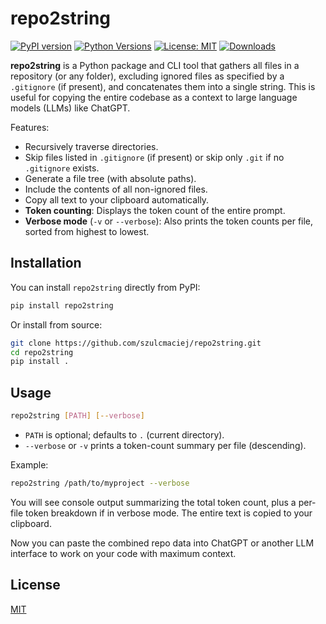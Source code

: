 # repo2string

[![PyPI version](https://badge.fury.io/py/repo2string.svg)](https://badge.fury.io/py/repo2string)
[![Python Versions](https://img.shields.io/pypi/pyversions/repo2string)](https://pypi.org/project/repo2string/)
[![License: MIT](https://img.shields.io/badge/License-MIT-yellow.svg)](https://opensource.org/licenses/MIT)
[![Downloads](https://static.pepy.tech/badge/repo2string)](https://pepy.tech/project/repo2string)

**repo2string** is a Python package and CLI tool that gathers all files in a repository 
(or any folder), excluding ignored files as specified by a `.gitignore` (if present), 
and concatenates them into a single string. This is useful for copying the entire 
codebase as a context to large language models (LLMs) like ChatGPT.

Features:

- Recursively traverse directories.
- Skip files listed in `.gitignore` (if present) or skip only `.git` if no `.gitignore` exists.
- Generate a file tree (with absolute paths).
- Include the contents of all non-ignored files.
- Copy all text to your clipboard automatically.
- **Token counting**: Displays the token count of the entire prompt. 
- **Verbose mode** (`-v` or `--verbose`): Also prints the token counts per file, 
  sorted from highest to lowest.

## Installation

You can install `repo2string` directly from PyPI:

```bash
pip install repo2string
```

Or install from source:

```bash
git clone https://github.com/szulcmaciej/repo2string.git
cd repo2string
pip install .
```

## Usage

```bash
repo2string [PATH] [--verbose]
```

- `PATH` is optional; defaults to `.` (current directory).
- `--verbose` or `-v` prints a token-count summary per file (descending).

Example:

```bash
repo2string /path/to/myproject --verbose
```

You will see console output summarizing the total token count, plus a per-file token breakdown if in verbose mode. The entire text is copied to your clipboard.

Now you can paste the combined repo data into ChatGPT or another LLM interface to work on your code with maximum context.

## License

[MIT](https://opensource.org/licenses/MIT)